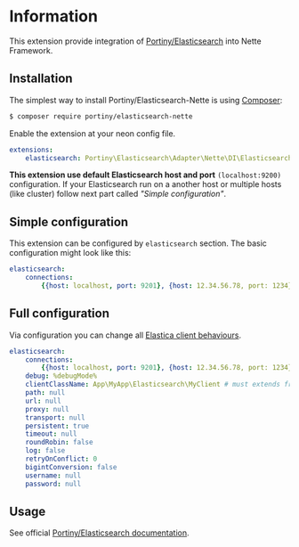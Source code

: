 # Information

This extension provide integration of [Portiny/Elasticsearch](https://github.com/portiny/elasticsearch/) into Nette Framework.


## Installation

The simplest way to install Portiny/Elasticsearch-Nette is using  [Composer](http://getcomposer.org/):

```sh
$ composer require portiny/elasticsearch-nette
```

Enable the extension at your neon config file.

```yml
extensions:
    elasticsearch: Portiny\Elasticsearch\Adapter\Nette\DI\ElasticsearchExtension
```

**This extension use default Elasticsearch host and port** `(localhost:9200)` configuration. If your Elasticsearch run on a another host or multiple hosts (like cluster) follow next part called *"Simple configuration"*.

## Simple configuration

This extension can be configured by `elasticsearch` section. The basic configuration might look like this:

```yml
elasticsearch:
    connections:
        {{host: localhost, port: 9201}, {host: 12.34.56.78, port: 1234}} # multiple hosts
```


## Full configuration

Via configuration you can change all [Elastica client behaviours](https://github.com/ruflin/Elastica/blob/master/lib/Elastica/Client.php#L31).

```yml
elasticsearch:
    connections:
        {{host: localhost, port: 9201}, {host: 12.34.56.78, port: 1234}} # multiple hosts
    debug: %debugMode%
    clientClassName: App\MyApp\Elasticsearch\MyClient # must extends from \Elastica\Client
    path: null
    url: null
    proxy: null
    transport: null
    persistent: true
    timeout: null
    roundRobin: false
    log: false
    retryOnConflict: 0
    bigintConversion: false
    username: null
    password: null
```

## Usage

See official [Portiny/Elasticsearch documentation](https://github.com/portiny/elasticsearch/blob/master/docs/en/index.md#usage).
